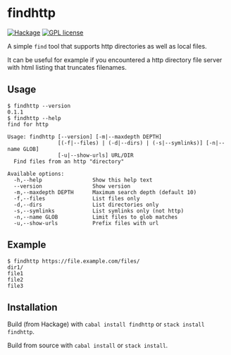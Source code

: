 # findhttp

[![Hackage](https://img.shields.io/hackage/v/findhttp.svg)](https://hackage.haskell.org/package/findhttp)
[![GPL license](https://img.shields.io/badge/license-GPLv3+-brightgreen.svg)](https://www.gnu.org/licenses/gpl.html)

A simple `find` tool that supports http directories as well as local files.

It can be useful for example if you encountered a http directory file server
with html listing that truncates filenames.

## Usage

```shellsession
$ findhttp --version
0.1.1
$ findhttp --help
find for http

Usage: findhttp [--version] [-m|--maxdepth DEPTH]
                [(-f|--files) | (-d|--dirs) | (-s|--symlinks)] [-n|--name GLOB]
                [-u|--show-urls] URL/DIR
  Find files from an http "directory"

Available options:
  -h,--help                Show this help text
  --version                Show version
  -m,--maxdepth DEPTH      Maximum search depth (default 10)
  -f,--files               List files only
  -d,--dirs                List directories only
  -s,--symlinks            List symlinks only (not http)
  -n,--name GLOB           Limit files to glob matches
  -u,--show-urls           Prefix files with url

```

## Example

```shellsession
$ findhttp https://file.example.com/files/
dir1/
file1
file2
file3
```

## Installation

Build (from Hackage) with `cabal install findhttp` or `stack install findhttp`.

Build from source with `cabal install` or `stack install`.
